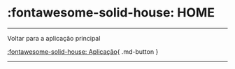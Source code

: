 # :fontawesome-solid-house: HOME

---

Voltar para a aplicação principal

[:fontawesome-solid-house: Aplicação](https://cet-network.netlify.app){ .md-button }

---
